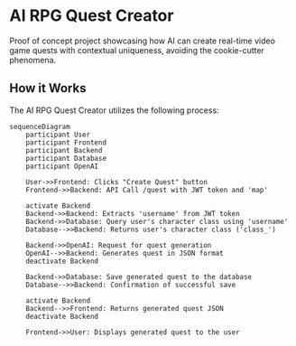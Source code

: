 # AI RPG Quest Creator

Proof of concept project showcasing how AI can create real-time video game quests with contextual uniqueness, avoiding the cookie-cutter phenomena.

## How it Works

The AI RPG Quest Creator utilizes the following process:

```mermaid
sequenceDiagram
    participant User
    participant Frontend
    participant Backend
    participant Database
    participant OpenAI

    User->>Frontend: Clicks "Create Quest" button
    Frontend->>Backend: API Call /quest with JWT token and 'map'

    activate Backend
    Backend->>Backend: Extracts 'username' from JWT token
    Backend->>Database: Query user's character class using 'username'
    Database-->>Backend: Returns user's character class ('class_')

    Backend->>OpenAI: Request for quest generation
    OpenAI-->>Backend: Generates quest in JSON format
    deactivate Backend

    Backend->>Database: Save generated quest to the database
    Database-->>Backend: Confirmation of successful save

    activate Backend
    Backend-->>Frontend: Returns generated quest JSON
    deactivate Backend

    Frontend->>User: Displays generated quest to the user
